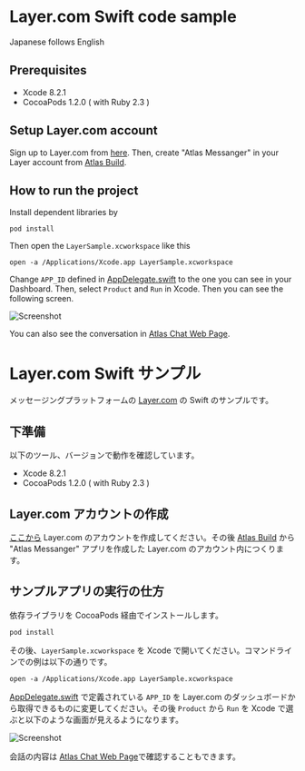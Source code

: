 # Layer.com Swift code sample

Japanese follows English

## Prerequisites

* Xcode 8.2.1
* CocoaPods 1.2.0 ( with Ruby 2.3 )

## Setup Layer.com account

Sign up to Layer.com from [here](https://developer.layer.com/signup). Then, create "Atlas Messanger" in your Layer account from [Atlas Build](https://developer.layer.com/dashboard/atlas/build).

## How to run the project

Install dependent libraries by 

```
pod install
```

Then open the `LayerSample.xcworkspace` like this

```
open -a /Applications/Xcode.app LayerSample.xcworkspace
```

Change `APP_ID` defined in [AppDelegate.swift](https://github.com/hacarus/layer-sample-swift/blob/master/LayerSample/AppDelegate.swift#L14) to the one you can see in your Dashboard. Then, select `Product` and `Run` in Xcode. Then you can see the following screen.

![Screenshot](https://cacoo.com/diagrams/8fI0WYalDRJGRHHL-F1F4D.png)

You can also see the conversation in [Atlas Chat Web Page](https://developer.layer.com/atlas/chat).

# Layer.com Swift サンプル

メッセージングプラットフォームの [Layer.com](https://layer.com) の Swift のサンプルです。

## 下準備

以下のツール、バージョンで動作を確認しています。

* Xcode 8.2.1
* CocoaPods 1.2.0 ( with Ruby 2.3 )

## Layer.com アカウントの作成

[ここから](https://developer.layer.com/signup) Layer.com のアカウントを作成してください。その後 [Atlas Build](https://developer.layer.com/dashboard/atlas/build) から "Atlas Messanger" アプリを作成した Layer.com のアカウント内につくります。

## サンプルアプリの実行の仕方

依存ライブラリを CocoaPods 経由でインストールします。

```
pod install
```

その後、`LayerSample.xcworkspace` を Xcode で開いてください。コマンドラインでの例は以下の通りです。

```
open -a /Applications/Xcode.app LayerSample.xcworkspace
```

[AppDelegate.swift](https://github.com/hacarus/layer-sample-swift/blob/master/LayerSample/AppDelegate.swift#L14) で定義されている `APP_ID` を Layer.com のダッシュボードから取得できるものに変更してください。その後 `Product` から `Run` を Xcode で選ぶと以下のような画面が見えるようになります。

![Screenshot](https://cacoo.com/diagrams/8fI0WYalDRJGRHHL-F1F4D.png)

会話の内容は [Atlas Chat Web Page](https://developer.layer.com/atlas/chat)で確認することもできます。
